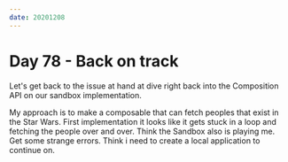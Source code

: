 ```yaml
---
date: 20201208
---
```


# Day 78 - Back on track

Let's get back to the issue at hand at dive right back into the Composition API on our sandbox implementation.

My approach is to make a composable that can fetch peoples that exist in the Star Wars. First implementation it looks like it gets stuck in a loop and fetching the people over and over.
Think the Sandbox also is playing me. Get some strange errors. Think i need to create a local application to continue on.
